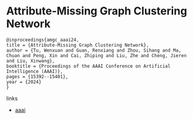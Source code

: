 # Attribute-Missing Graph Clustering Network

```
@inproceedings{amgc_aaai24,
title = {Attribute-Missing Graph Clustering Network},
author = {Tu, Wenxuan and Guan, Renxiang and Zhou, Sihang and Ma, Chuan and Peng, Xin and Cai, Zhiping and Liu, Zhe and Cheng, Jieren and Liu, Xinwang},
booktitle = {Proceedings of the AAAI Conference on Artificial Intelligence (AAAI)},
pages = {15392--15401},
year = {2024}
}
```

links
- [aaai](https://ojs.aaai.org/index.php/AAAI/article/view/29464)
